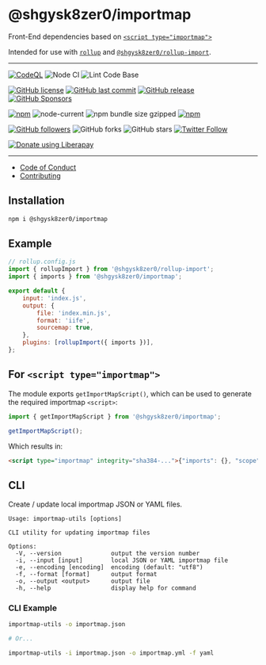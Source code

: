 # @shgysk8zer0/importmap
Front-End dependencies based on [`<script type="importmap">`](https://developer.mozilla.org/en-US/docs/Web/HTML/Element/script/type/importmap)

Intended for use with [`rollup`](https://rollupjs.org/) and [`@shgysk8zer0/rollup-import`](https://www.npmjs.com/package/@shgysk8zer0/rollup-import).

- - -
[![CodeQL](https://github.com/shgysk8zer0/importmap/actions/workflows/codeql-analysis.yml/badge.svg)](https://github.com/shgysk8zer0/importmap/actions/workflows/codeql-analysis.yml)
![Node CI](https://github.com/shgysk8zer0/importmap/workflows/Node%20CI/badge.svg)
![Lint Code Base](https://github.com/shgysk8zer0/importmap/workflows/Lint%20Code%20Base/badge.svg)

[![GitHub license](https://img.shields.io/github/license/shgysk8zer0/importmap.svg)](https://github.com/shgysk8zer0/importmap/blob/master/LICENSE)
[![GitHub last commit](https://img.shields.io/github/last-commit/shgysk8zer0/importmap.svg)](https://github.com/shgysk8zer0/importmap/commits/master)
[![GitHub release](https://img.shields.io/github/release/shgysk8zer0/importmap?logo=github)](https://github.com/shgysk8zer0/importmap/releases)
[![GitHub Sponsors](https://img.shields.io/github/sponsors/shgysk8zer0?logo=github)](https://github.com/sponsors/shgysk8zer0)

[![npm](https://img.shields.io/npm/v/@shgysk8zer0/importmap)](https://www.npmjs.com/package/@shgysk8zer0/importmap)
![node-current](https://img.shields.io/node/v/@shgysk8zer0/importmap)
![npm bundle size gzipped](https://img.shields.io/bundlephobia/minzip/@shgysk8zer0/importmap)
[![npm](https://img.shields.io/npm/dw/@shgysk8zer0/importmap?logo=npm)](https://www.npmjs.com/package/@shgysk8zer0/importmap)

[![GitHub followers](https://img.shields.io/github/followers/shgysk8zer0.svg?style=social)](https://github.com/shgysk8zer0)
![GitHub forks](https://img.shields.io/github/forks/shgysk8zer0/importmap.svg?style=social)
![GitHub stars](https://img.shields.io/github/stars/shgysk8zer0/importmap.svg?style=social)
[![Twitter Follow](https://img.shields.io/twitter/follow/shgysk8zer0.svg?style=social)](https://twitter.com/shgysk8zer0)

[![Donate using Liberapay](https://img.shields.io/liberapay/receives/shgysk8zer0.svg?logo=liberapay)](https://liberapay.com/shgysk8zer0/donate "Donate using Liberapay")
- - -

- [Code of Conduct](./.github/CODE_OF_CONDUCT.md)
- [Contributing](./.github/CONTRIBUTING.md)
<!-- - [Security Policy](./.github/SECURITY.md) -->

## Installation

```bash
npm i @shgysk8zer0/importmap
```

## Example

```js
// rollup.config.js
import { rollupImport } from '@shgysk8zer0/rollup-import';
import { imports } from '@shgysk8zer0/importmap';

export default {
	input: 'index.js',
	output: {
		file: 'index.min.js',
		format: 'iife',
		sourcemap: true,
	},
	plugins: [rollupImport({ imports })],
};
```

## For `<script type="importmap">`

The module exports `getImportMapScript()`, which can be used to generate the
required importmap `<script>`:

```js
import { getImportMapScript } from '@shgysk8zer0/importmap';

getImportMapScript();
```

Which results in:

```html
<script type="importmap" integrity="sha384-...">{"imports": {}, "scope": {}}</script>
```

## CLI

Create / update local importmap JSON or YAML files.

```
Usage: importmap-utils [options]

CLI utility for updating importmap files

Options:
  -V, --version              output the version number
  -i, --input [input]        local JSON or YAML importmap file
  -e, --encoding [encoding]  encoding (default: "utf8")
  -f, --format [format]      output format
  -o, --output <output>      output file
  -h, --help                 display help for command
```

### CLI Example

```bash
importmap-utils -o importmap.json

# Or...

importmap-utils -i importmap.json -o importmap.yml -f yaml
```
